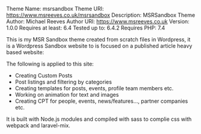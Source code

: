 Theme Name: msrsandbox
Theme URI: https://www.msreeves.co.uk/msrsandbox
Description: MSRSandbox Theme
Author: Michael Reeves
Author URI: https://www.msreeves.co.uk
Version: 1.0.0
Requires at least: 6.4
Tested up to: 6.4.2
Requires PHP: 7.4

This is my MSR Sandbox theme created from scratch files in Wordpress, it is a Wordpress Sandbox website to is focused on a published article heavy based website:

The following is applied to this site:

- Creating Custom Posts
- Post listings and filtering by categories
- Creating templates for posts, events, profile team members etc.
- Working on animation for text and images
- Creating CPT for people, events, news/features..., partner companies etc.

It is built with Node.js modules and compiled with sass to complie css with webpack and laravel-mix.
